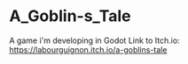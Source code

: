 # A_Goblin-s_Tale
A game i'm developing in Godot
Link to Itch.io: https://labourguignon.itch.io/a-goblins-tale
